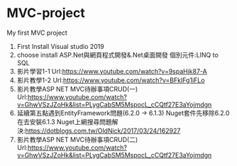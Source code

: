 # MVC-project
My first MVC project

1. First Install Visual studio 2019
2. choose install ASP.Net與網頁程式開發&.Net桌面開發  個別元件:LINQ to SQL
3. 影片學習1-1 Url:https://www.youtube.com/watch?v=9spaHik87-A
4. 影片教學1-2 Url:https://www.youtube.com/watch?v=BFkIFg1iFLo
5. 影片教學ASP NET MVC待辦事項CRUD(一) Url:https://www.youtube.com/watch?v=GhwVSzJZoHk&list=PLygCabSM5MspocL_cCQtf27E3aYojmdgn
6. 延續第五點遇到EntityFramework問題(6.2.0 -> 6.1.3) Nuget套件先移除6.2.0 在去安裝6.1.3  Nuget上網搜尋問題解決:https://dotblogs.com.tw/OldNick/2017/03/24/162927
7. 影片教學ASP NET MVC待辦事項CRUD(二) Url:https://www.youtube.com/watch?v=GhwVSzJZoHk&list=PLygCabSM5MspocL_cCQtf27E3aYojmdgn
